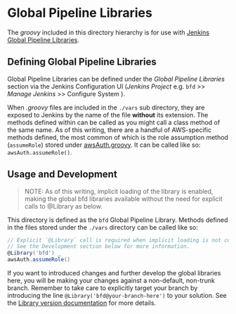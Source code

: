 # Global Pipeline Libraries

The _groovy_ included in this directory hierarchy is for use with [Jenkins Global Pipeline Libraries](https://www.jenkins.io/doc/book/pipeline/shared-libraries/).

## Defining Global Pipeline Libraries

Global Pipeline Libraries can be defined under the _Global Pipeline Libraries_ section via the Jenkins Configuration UI (_Jenkins Project_ e.g. `bfd` >> _Manage Jenkins_ >> Configure System ).

When _.groovy_ files are included in the `./vars` sub directory, they are exposed to Jenkins by the name of the file **without** its extension.
The methods defined within can be called as you might call a class method of the same name.
As of this writing, there are a handful of AWS-specific methods defined, the most common of which is the role assumption method (`assumeRole`) stored under [awsAuth.groovy](./vars/awsAuth.groovy). It can be called like so: `awsAuth.assumeRole()`.

## Usage and Development

> NOTE: As of this writing, implicit loading of the library is enabled, making the global bfd libraries available without the need for explicit calls to @Library as below.

This directory is defined as the `bfd` Global Pipeline Library. Methods defined in the files stored under the `./vars` directory can be called like so:

``` groovy
// Explicit `@Library` call is required when implicit loading is not configured or users wish to override the default version
// See the Development section below for more information.
@Library('bfd') _ 
awsAuth.assumeRole()
```

If you want to introduced changes and further develop the global libraries here, you will be making your changes against a non-default, non-trunk branch.
Remember to take care to explicitly target your branch by introducing the line `@Library('bfd@your-branch-here')` to your solution.
See the [Library version documentation](https://www.jenkins.io/doc/book/pipeline/shared-libraries/#library-versions) for more details.
